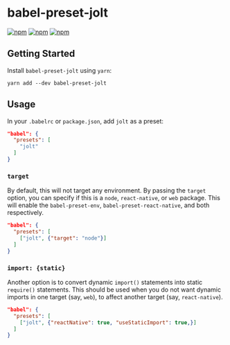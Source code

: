 # babel-preset-jolt

[![npm](https://img.shields.io/npm/v/babel-preset-jolt.svg)](https://www.npmjs.com/package/babel-preset-jolt)
[![npm](https://img.shields.io/npm/dt/babel-preset-jolt.svg)](https://www.npmjs.com/package/babel-preset-jolt)
[![npm](https://img.shields.io/npm/l/babel-preset-jolt.svg)](https://github.com/negativetwelve/jolt/blob/master/LICENSE)

## Getting Started

Install `babel-preset-jolt` using `yarn`:

```shell
yarn add --dev babel-preset-jolt
```

## Usage

In your `.babelrc` or `package.json`, add `jolt` as a preset:


```json
"babel": {
  "presets": [
    "jolt"
  ]
}
```

### `target`

By default, this will not target any environment. By passing the `target` option, you can specify if this is a `node`, `react-native`, or `web` package. This will enable the `babel-preset-env`, `babel-preset-react-native`, and both respectively.

```json
"babel": {
  "presets": [
    ["jolt", {"target": "node"}]
  ]
}
```

### `import: {static}`

Another option is to convert dynamic `import()` statements into static `require()` statements. This should be used when you do not want dynamic imports in one target (say, `web`), to affect another target (say, `react-native`).

```json
"babel": {
  "presets": [
    ["jolt", {"reactNative": true, "useStaticImport": true,}]
  ]
}
```
